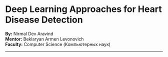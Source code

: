 # Deep Learning Approaches for Heart Disease Detection

**By:** Nirmal Dev Aravind  
**Mentor:** Beklaryan Armen Levonovich  
**Faculty:** Computer Science (Компьютерных наук)

---
